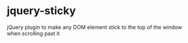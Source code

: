 jquery-sticky
=============

jQuery plugin to make any DOM element stick to the top of the window when scrolling past it
